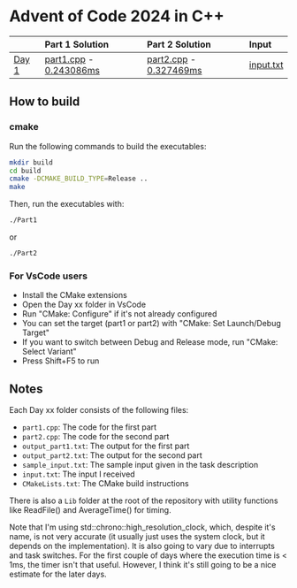# Advent of Code 2024 in C++

|                                              | Part 1 Solution                                                           | Part 2 Solution                                                           | Input                           |
|:---------------------------------------------|:--------------------------------------------------------------------------|:--------------------------------------------------------------------------|:--------------------------------|
| [Day 1](https://adventofcode.com/2023/day/1) | [part1.cpp](Day%2001/part1.cpp) - [0.243086ms](Day%2001/output_part1.txt) | [part2.cpp](Day%2001/part2.cpp) - [0.327469ms](Day%2001/output_part2.txt) | [input.txt](Day%2001/input.txt) |

## How to build

### cmake

Run the following commands to build the executables:

```bash
mkdir build
cd build
cmake -DCMAKE_BUILD_TYPE=Release ..
make
```

Then, run the executables with:

```bash
./Part1
```

or

```bash
./Part2
```

### For VsCode users

- Install the CMake extensions
- Open the Day xx folder in VsCode
- Run "CMake: Configure" if it's not already configured
- You can set the target (part1 or part2) with "CMake: Set Launch/Debug Target"
- If you want to switch between Debug and Release mode, run "CMake: Select Variant"
- Press Shift+F5 to run

## Notes

Each Day xx folder consists of the following files:
- `part1.cpp`: The code for the first part
- `part2.cpp`: The code for the second part
- `output_part1.txt`: The output for the first part
- `output_part2.txt`: The output for the second part
- `sample_input.txt`: The sample input given in the task description
- `input.txt`: The input I received
- `CMakeLists.txt`: The CMake build instructions

There is also a `Lib` folder at the root of the repository with utility functions like ReadFile() and AverageTime() for timing.

Note that I'm using std::chrono::high_resolution_clock, which, despite it's name, is not very accurate (it usually just uses the system clock, but it depends on the implementation). It is also going to vary due to interrupts and task switches.
For the first couple of days where the execution time is < 1ms, the timer isn't that useful. However, I think it's still going to be a nice estimate for the later days.
